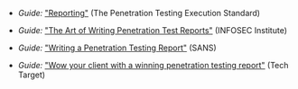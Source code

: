 
  * *Guide:* ["Reporting"](http://www.pentest-standard.org/index.php/Reporting) (The Penetration Testing Execution Standard)

  * *Guide:* ["The Art of Writing Penetration Test Reports"](http://resources.infosecinstitute.com/writing-penetration-testing-reports/) (INFOSEC
Institute)

  * *Guide:* ["Writing a Penetration Testing Report"](https://www.sans.org/reading-room/whitepapers/bestprac/writing-penetration-testing-report-33343) (SANS)
  
  * *Guide:* ["Wow your client with a winning penetration testing report"](http://searchitchannel.techtarget.com/tip/Wow-your-client-with-a-winning-penetration-testing-report) (Tech Target)
